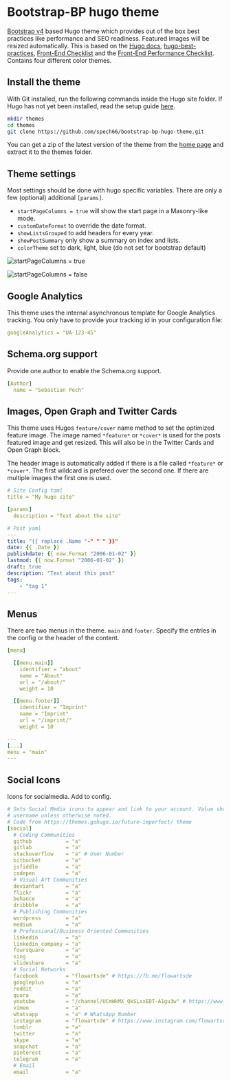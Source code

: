 # Bootstrap-BP hugo theme

[Bootstrap v4](https://getbootstrap.com/) based Hugo theme which provides out of the box best practices like performance and SEO readiness. Featured images will be resized automatically. This is based on the [Hugo docs](https://gohugo.io/templates/homepage/), [hugo-best-practices](https://github.com/spech66/hugo-best-practices), [Front-End Checklist](https://github.com/thedaviddias/Front-End-Checklist) and the [Front-End Performance Checklist](https://github.com/thedaviddias/Front-End-Performance-Checklist). Contains four different color themes.

## Install the theme

With Git installed, run the following commands inside the Hugo site folder. If Hugo has not yet been installed, read the setup guide [here](https://gohugo.io/overview/installing/).

```sh
mkdir themes
cd themes
git clone https://github.com/spech66/bootstrap-bp-hugo-theme.git
```

You can get a zip of the latest version of the theme from the [home page](https://github.com/spech66/bootstrap-bp-hugo-theme) and extract it to the themes folder.

## Theme settings

Most settings should be done with hugo specific variables. There are only a few (optional) additional `[params]`.

* `startPageColumns = true` will show the start page in a Masonry-like mode.
* `customDateFormat` to override the date format.
* `showListsGrouped` to add headers for every year.
* `showPostSummary` only show a summary on index and lists.
* `colorTheme` set to dark, light, blue (do not set for bootstrap default)

![startPageColumns = true](https://raw.githubusercontent.com/spech66/bootstrap-bp-hugo-theme/master/images/tn.png)

![startPageColumns = false](https://raw.githubusercontent.com/spech66/bootstrap-bp-hugo-theme/master/images/tn2.png)

## Google Analytics

This theme uses the internal asynchronous template for Google Analytics tracking. You only have to provide your tracking id in your configuration file:

```yaml
googleAnalytics = "UA-123-45"
```

## Schema.org support

Provide one author to enable the Schema.org support.

```yaml
[Author]  
  name = "Sebastian Pech"
```

## Images, Open Graph and Twitter Cards

This theme uses Hugos `feature/cover` name method to set the optimized feature image. The image named `*feature*` or `*cover*` is used for the posts featured image and get resized. This will also be in the Twitter Cards and Open Graph block.

The header image is automatically added if there is a file called `*feature*` or `*cover*`. The first wildcard is prefered over the second one. If there are multiple images the first one is used.

```yaml
# Site Config toml
title = "My hugo site"

[params]
  description = "Text about the site"

# Post yaml
---
title: "{{ replace .Name "-" " " }}"
date: {{ .Date }}
publishdate: {{ now.Format "2006-01-02" }}
lastmod: {{ now.Format "2006-01-02" }}
draft: true
description: "Text about this post"
tags:
    - "tag 1"
---
```

## Menus

There are two menus in the theme. `main` and `footer`. Specify the entries in the config or the header of the content.

```yaml
[menu]

  [[menu.main]]
    identifier = "about"
    name = "About"
    url = "/about/"
    weight = 10

  [[menu.footer]]
    identifier = "Imprint"
    name = "Imprint"
    url = "/imprint/"
    weight = 10
```

```yaml
---
[...]
menu = "main"
---
```

## Social Icons
Icons for socialmedia. Add to config.

```yaml
# Sets Social Media icons to appear and link to your account. Value should be your
# username unless otherwise noted.
# Code from https://themes.gohugo.io/future-imperfect/ theme
[social]
  # Coding Communities
  github           = "a"
  gitlab           = "a"
  stackoverflow    = "a" # User Number
  bitbucket        = "a"
  jsfiddle         = "a"
  codepen          = "a"
  # Visual Art Communities
  deviantart       = "a"
  flickr           = "a"
  behance          = "a"
  dribbble         = "a"
  # Publishing Communities
  wordpress        = "a"
  medium           = "a"
  # Professional/Business Oriented Communities
  linkedin         = "a"
  linkedin_company = "a"
  foursquare       = "a"
  xing             = "a"
  slideshare       = "a"
  # Social Networks
  facebook         = "flowartsde" # https://fb.me/flowartsde
  googleplus       = "a"
  reddit           = "a"
  quora            = "a"
  youtube          = "/channel/UCmWkMX_QkSLxxEDT-A1gu3w" # https://www.youtube.com/channel/UCmWkMX_QkSLxxEDT-A1gu3w
  vimeo            = "a"
  whatsapp         = "a" # WhatsApp Number
  instagram        = "flowartsde" # https://www.instagram.com/flowartsde/
  tumblr           = "a"
  twitter          = "a"
  skype            = "a"
  snapchat         = "a"
  pinterest        = "a"
  telegram         = "a"
  # Email
  email            = "a"
```
